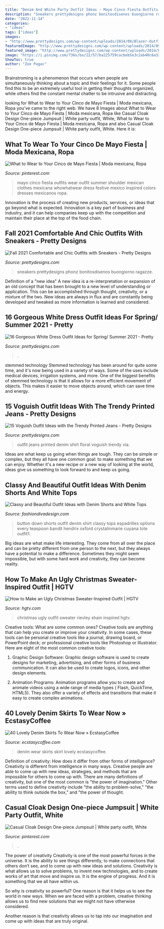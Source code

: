 ```yaml
---
title: "Denim And White Party Outfit Ideas - Mayo Cinco Fiesta Outfits Wear Outfit Summer Shoulder Mexican Clothes Mexicana Whowhatwear Dress Festive Mexico Inspired Colors Dresses Mexicanos Ropa"
description: "Sneakers prettydesigns phonz bonitosdisenos buongiorno ragazze"
date: "2022-11-14"
categories:
- "ideas"
tags: ["ideas"]
images:
- "http://www.prettydesigns.com/wp-content/uploads/2014/09/Blazer-Outfit-Idea-with-Sneakers.jpg"
featuredImage: "http://www.prettydesigns.com/wp-content/uploads/2014/09/Blazer-Outfit-Idea-with-Sneakers.jpg"
featured_image: "http://www.prettydesigns.com/wp-content/uploads/2014/07/Floral-Printed-Jeans-Outfit-with-Denim-Shirt.jpg"
image: "https://i.pinimg.com/736x/ba/22/57/ba225759cacbeb5e3c2ab40c6a3222e1--mexican-outfit-mexican-clothes-style.jpg"
ShowToc: true
author: "Zoe Pagac"
---
```



Brainstroming is a phenomenon that occurs when people are simultaneously thinking about a topic and their feelings for it. Some people find this to be an extremely useful tool in getting their thoughts organized, while others find the constant mental chatter to be intrusive and distracting.

	

		
looking for What to Wear to Your Cinco de Mayo Fiesta | Moda mexicana, Ropa you've came to the right web. We have 8 Images about What to Wear to Your Cinco de Mayo Fiesta | Moda mexicana, Ropa like Casual Cloak Design One-piece Jumpsuit | White party outfit, White, What to Wear to Your Cinco de Mayo Fiesta | Moda mexicana, Ropa and also Casual Cloak Design One-piece Jumpsuit | White party outfit, White. Here it is:
		
    
## What To Wear To Your Cinco De Mayo Fiesta | Moda Mexicana, Ropa

<img loading=lazy src="https://i.pinimg.com/736x/ba/22/57/ba225759cacbeb5e3c2ab40c6a3222e1--mexican-outfit-mexican-clothes-style.jpg" onerror="this.onerror=null;this.src='https://tse2.mm.bing.net/th?id=OIP.n_d60UT9s-GM8pvKF0S6QwHaK-&amp;pid=15.1';" alt="What to Wear to Your Cinco de Mayo Fiesta | Moda mexicana, Ropa">

_Source: pinterest.com_

>mayo cinco fiesta outfits wear outfit summer shoulder mexican clothes mexicana whowhatwear dress festive mexico inspired colors dresses mexicanos ropa. 

	

Innovation is the process of creating new products, services, or ideas that go beyond what is expected. Innovation is a key part of business and industry, and it can help companies keep up with the competition and maintain their place at the top of the food chain.

    
## Fall 2021 Comfortable And Chic Outfits With Sneakers - Pretty Designs

<img loading=lazy src="http://www.prettydesigns.com/wp-content/uploads/2014/09/Blazer-Outfit-Idea-with-Sneakers.jpg" onerror="this.onerror=null;this.src='https://tse4.mm.bing.net/th?id=OIP.-qfZtA86C1OSTzkfDImbyQHaLG&amp;pid=15.1';" alt="Fall 2021 Comfortable and Chic Outfits with Sneakers - Pretty Designs">

_Source: prettydesigns.com_

>sneakers prettydesigns phonz bonitosdisenos buongiorno ragazze. 

	

Definition of a "new idea"
A new idea is a re-interpretation or expansion of an old concept that has been brought to a new level of understanding or application. This can be accomplished through thought, creativity, or a mixture of the two. New ideas are always in flux and are constantly being developed and tweaked as more information is learned and considered.

    
## 16 Gorgeous White Dress Outfit Ideas For Spring/ Summer 2021 - Pretty

<img loading=lazy src="https://www.prettydesigns.com/wp-content/uploads/2014/05/Pretty-White-Dress-Outfit.jpg" onerror="this.onerror=null;this.src='https://tse1.mm.bing.net/th?id=OIP._ysiGrs1PknON7qJrHWYwAHaLG&amp;pid=15.1';" alt="16 Gorgeous White Dress Outfit Ideas for Spring/ Summer 2021 - Pretty">

_Source: prettydesigns.com_

>. 

	

stemmed technology
Stemmed technology has been around for quite some time, and it's now being used in a variety of ways. Some of the uses include medical devices, irrigation systems, and more. One of the biggest benefits of stemmed technology is that it allows for a more efficient movement of objects. This makes it easier to move objects around, which can save time and energy.

    
## 15 Voguish Outfit Ideas With The Trendy Printed Jeans - Pretty Designs

<img loading=lazy src="http://www.prettydesigns.com/wp-content/uploads/2014/07/Floral-Printed-Jeans-Outfit-with-Denim-Shirt.jpg" onerror="this.onerror=null;this.src='https://tse3.mm.bing.net/th?id=OIP.WYiQDGf83wEEYIhSlCu-WAHaLE&amp;pid=15.1';" alt="15 Voguish Outfit Ideas with the Trendy Printed Jeans - Pretty Designs">

_Source: prettydesigns.com_

>outfit jeans printed denim shirt floral voguish trendy via. 

	

Ideas are what keep us going when things are tough. They can be simple or complex, but they all have one common goal: to make something that we can enjoy. Whether it's a new recipe or a new way of looking at the world, ideas give us something to look forward to and keep us going.

    
## Classy And Beautiful Outfit Ideas With Denim Shorts And White Tops

<img loading=lazy src="http://www.fashiondivadesign.com/wp-content/uploads/2017/06/outfit1.png" onerror="this.onerror=null;this.src='https://tse4.mm.bing.net/th?id=OIP.tlk85_97qqUBjuUw6M6tOAHaLH&amp;pid=15.1';" alt="Classy and Beautiful Outfit Ideas with Denim Shorts and White Tops">

_Source: fashiondivadesign.com_

>button down shorts outfit denim shirt classy tops espadrilles options every teaspoon bandit hendrix oxford crystalinmarie cuyana tote outfit1. 

	

Big ideas are what make life interesting. They come from all over the place and can be pretty different from one person to the next, but they always have a potential to make a difference. Sometimes they might seem impossible, but with some hard work and creativity, they can become reality.

    
## How To Make An Ugly Christmas Sweater-Inspired Outfit | HGTV

<img loading=lazy src="https://hgtvhome.sndimg.com/content/dam/images/hgtv/fullset/2018/12/3/0/original_Shain-Rievley_ugly-Christmas-beauty9.jpg.rend.hgtvcom.616.822.suffix/1543866941888.jpeg" onerror="this.onerror=null;this.src='https://tse2.mm.bing.net/th?id=OIP.UezgS9Y6vgLcehEJydmUmgHaJ4&amp;pid=15.1';" alt="How to Make an Ugly Christmas Sweater-Inspired Outfit | HGTV">

_Source: hgtv.com_

>christmas ugly outfit sweater rievley shain inspired hgtv. 

	

Creative tools: What are some common ones?
Creative tools are anything that can help you create or improve your creativity. In some cases, these tools can be personal creative tools like a journal, drawing board, or PowerPoint deck; or professional creative tools like Photoshop or Illustrator. Here are eight of the most common creative tools:
1. Graphic Design Software: Graphic design software is used to create designs for marketing, advertising, and other forms of business communication. It can also be used to create logos, icons, and other design elements.

2. Animation Programs: Animation programs allow you to create and animate videos using a wide range of media types ( Flash, QuickTime, HTML5). They also offer a variety of effects and transitions that make it easy to create complex animations.


    
## 40 Lovely Denim Skirts To Wear Now » EcstasyCoffee

<img loading=lazy src="https://i1.wp.com/www.ecstasycoffee.com/wp-content/uploads/2016/10/denim-skirt-25.jpg" onerror="this.onerror=null;this.src='https://tse1.mm.bing.net/th?id=OIP.CHslcNdCrEIZ7qYw930GTgHaLH&amp;pid=15.1';" alt="40 Lovely Denim Skirts To Wear Now » EcstasyCoffee">

_Source: ecstasycoffee.com_

>denim wear skirts skirt lovely ecstasycoffee. 

	

Definition of creativity: How does it differ from other forms of intelligence?
Creativity is different from intelligence in many ways. Creative people are able to come up with new ideas, strategies, and methods that are impossible for others to come up with. 
There are many definitions of creativity, but one of the most common is "the power of imagination." Other terms used to define creativity include "the ability to problem-solve," "the ability to think outside the box," and "the power of thought.

    
## Casual Cloak Design One-piece Jumpsuit | White Party Outfit, White

<img loading=lazy src="https://i.pinimg.com/736x/0d/99/dd/0d99dd40cd053c30e3f7d524a3e0a599.jpg" onerror="this.onerror=null;this.src='https://tse1.mm.bing.net/th?id=OIP.UKp8xMCk7h83y5YSM05sXwHaLH&amp;pid=15.1';" alt="Casual Cloak Design One-piece Jumpsuit | White party outfit, White">

_Source: pinterest.com_

>. 

	

The power of creativity
Creativity is one of the most powerful forces in the universe. It is the ability to see things differently, to make connections that others don’t see, and to come up with new ideas and solutions.
Creativity is what allows us to solve problems, to invent new technologies, and to create works of art that move and inspire us. It is the engine of progress. And it is something that we all have within us.

So why is creativity so powerful? One reason is that it helps us to see the world in new ways. When we are faced with a problem, creative thinking allows us to find new solutions that we might not have otherwise considered.

Another reason is that creativity allows us to tap into our imagination and come up with ideas that are truly original.

